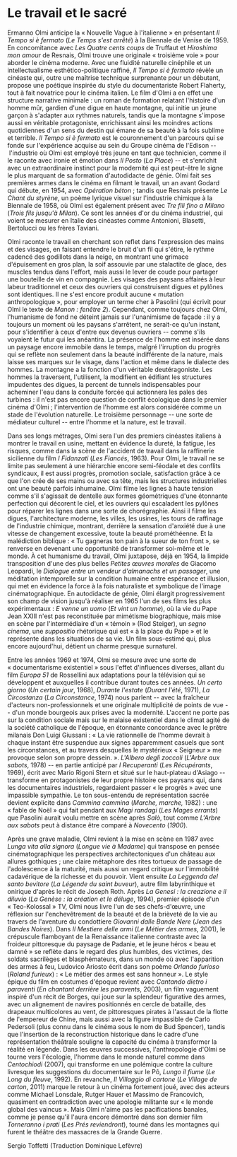 
# Le travail et le sacré

Ermanno Olmi anticipe la «&nbsp;Nouvelle Vague à l'italienne&nbsp;» en présentant *Il Tempo si è fermato* (*Le Temps s'est arrêté*) à la Biennale de Venise de 1959. En concomitance avec *Les Quatre cents coups* de Truffaut et *Hiroshima mon amour* de Resnais, Olmi trouve une originale «&nbsp;troisième voie&nbsp;» pour aborder le cinéma moderne. Avec une fluidité naturelle cinéphile et un intellectualisme esthético-politique raffiné, *Il Tempo si è fermato* révèle un cinéaste qui, outre une maîtrise technique surprenante pour un débutant, propose une poétique inspirée du style du documentariste Robert Flaherty, tout à fait novatrice pour le cinéma italien. Le film d'Olmi a en effet une structure narrative minimale&nbsp;: un roman de formation relatant l'histoire d'un homme mûr, gardien d'une digue en haute montagne, qui initie un jeune garçon à s'adapter aux rythmes naturels, tandis que la montagne s'impose aussi en véritable protagoniste, enrichissant ainsi les moindres actions quotidiennes d'un sens du destin qui émane de sa beauté à la fois sublime et terrible. *Il Tempo si è fermato* est le couronnement d'un parcours qui se fonde sur l'expérience acquise au sein du Groupe cinéma de l'Edison --&nbsp;l'industrie où Olmi est employé très jeune en tant que technicien, comme il le raconte avec ironie et émotion dans *Il Posto* (*La Place*)&nbsp;-- et s'enrichit avec un extraordinaire instinct pour la modernité qui est peut-être le signe le plus marquant de sa formation d'autodidacte de génie. Olmi fait ses premières armes dans le cinéma en filmant le travail, un an avant Godard qui débute, en 1954, avec *Opération béton*&nbsp;; tandis que Resnais présente *Le Chant du styrène*, un poème lyrique visuel sur l'industrie chimique à la Biennale de 1958, où Olmi est également présent avec *Tre fili fino a Milano* (*Trois fils jusqu'à Milan*). Ce sont les années d'or du cinéma industriel, qui voient se mesurer en Italie des cinéastes comme Antonioni, Blasetti, Bertolucci ou les frères Taviani.

Olmi raconte le travail en cherchant son reflet dans l'expression des mains et des visages, en faisant entendre le bruit d'un fil qui s'étire, le rythme cadencé des godillots dans la neige, en montrant une grimace d'épuisement en gros plan, la soif assouvie par une stalactite de glace, des muscles tendus dans l'effort, mais aussi le lever de coude pour partager une bouteille de vin en compagnie. Les visages des paysans affairés à leur labeur traditionnel et ceux des ouvriers qui construisent digues et pylônes sont identiques. Il ne s'est encore produit aucune «&nbsp;mutation anthropologique&nbsp;», pour employer un terme cher à Pasolini (qui écrivit pour Olmi le texte de *Manon&nbsp;: fenêtre 2*). Cependant, comme toujours chez Olmi, l'humanisme de fond ne déteint jamais sur l'unanimisme de façade&nbsp;: il y a toujours un moment où les paysans s'arrêtent, ne serait-ce qu'un instant, pour s'identifier à ceux d'entre eux devenus ouvriers --&nbsp;comme s'ils voyaient le futur qui les anéantira. La présence de l'homme est insérée dans un paysage encore immobile dans le temps, malgré l'irruption du progrès qui se reflète non seulement dans la beauté indifférente de la nature, mais laisse ses marques sur le visage, dans l'action et même dans le dialecte des hommes. La montagne a la fonction d'un véritable deutéragoniste. Les hommes la traversent, l'utilisent, la modifient en édifiant les structures impudentes des digues, la percent de tunnels indispensables pour acheminer l'eau dans la conduite forcée qui actionnera les pales des turbines&nbsp;: il n'est pas encore question de conflit écologique dans le premier cinéma d'Olmi&nbsp;; l'intervention de l'homme est alors considérée comme un stade de l'évolution naturelle. Le troisième personnage --&nbsp;une sorte de médiateur culturel&nbsp;-- entre l'homme et la nature, est le travail.

Dans ses longs métrages, Olmi sera l'un des premiers cinéastes italiens à montrer le travail en usine, mettant en évidence la dureté, la fatigue, les risques, comme dans la scène de l'accident de travail dans la raffinerie sicilienne du film *I Fidanzati* (*Les Fiancés*, 1963). Pour Olmi, le travail ne se limite pas seulement à une hiérarchie encore semi-féodale et des conflits syndicaux, il est aussi progrès, promotion sociale, satisfaction grâce à ce que l'on crée de ses mains ou avec sa tête, mais les structures industrielles ont une beauté parfois inhumaine. Olmi filme les lignes à haute tension comme s'il s'agissait de dentelle aux formes géométriques d'une étonnante perfection qui décorent le ciel, et les ouvriers qui escaladent les pylônes pour réparer les lignes dans une sorte de chorégraphie. Ainsi il filme les digues, l'architecture moderne, les villes, les usines, les tours de raffinage de l'industrie chimique, montrant, derrière la sensation d'anxiété due à une vitesse de changement excessive, toute la beauté prométhéenne. Et la malédiction biblique&nbsp;: «&nbsp;Tu gagneras ton pain à la sueur de ton front&nbsp;», se renverse en devenant une opportunité de transformer soi-même et le monde. À cet humanisme du travail, Olmi juxtapose, déjà en 1954, la limpide transposition d'une des plus belles *Petites œuvres morales* de Giacomo Leopardi, le *Dialogue entre un vendeur d'almanachs et un passager*, une méditation intemporelle sur la condition humaine entre espérance et illusion, qui met en évidence la force à la fois naturaliste et symbolique de l'image cinématographique. En autodidacte de génie, Olmi élargit progressivement son champ de vision jusqu'à réaliser en 1965 l'un de ses films les plus expérimentaux&nbsp;: *E venne un uomo* (*Et vint un homme*), où la vie du Pape Jean XXIII n'est pas reconstituée par mimétisme biographique, mais mise en scène par l'intermédiaire d'un «&nbsp;témoin&nbsp;» (Rod Steiger), un *segno cinema*, une *suppositio* rhétorique qui est «&nbsp;à la place du Pape&nbsp;» et le représente dans les situations de sa vie. Un film sous-estimé qui, plus encore aujourd'hui, détient un charme presque surnaturel.

Entre les années 1969 et 1974, Olmi se mesure avec une sorte de «&nbsp;documentarisme existentiel&nbsp;» sous l'effet d'influences diverses, allant du film *Europa 51* de Rossellini aux adaptations pour la télévision qui se développent et auxquelles il contribue durant toutes ces années. *Un certo giorno* (*Un certain jour*, 1968), *Durante l'estate* (*Durant l'été*, 1971), *La Circostanza* (*La Circonstance*, 1974) nous parlent --&nbsp;avec la fraîcheur d'acteurs non-professionnels et une originale multiplicité de points de vue&nbsp;-- d'un monde bourgeois aux prises avec la modernité. L'accent ne porte pas sur la condition sociale mais sur le malaise existentiel dans le climat agité de la société catholique de l'époque, en étonnante concordance avec le prêtre milanais Don Luigi Giussani&nbsp;: «&nbsp;La vie rationnelle de l'homme devrait à chaque instant être suspendue aux signes apparemment casuels que sont les circonstances, et au travers desquelles le mystérieux «&nbsp;Seigneur&nbsp;» me provoque selon son propre dessein.&nbsp;». *L'Albero degli zoccoli* (*L'Arbre aux sabots*, 1978) --&nbsp;en partie anticipé par *I Recuperanti* (*Les Récupérants*, 1969), écrit avec Mario Rigoni Stern et situé sur le haut-plateau d'Asiago&nbsp;-- transforme en protagonistes de leur propre histoire ces paysans qui, dans les documentaires industriels, regardaient passer «&nbsp;le progrès&nbsp;» avec une impassible sympathie. Le ton sous-entendu de représentation sacrée devient explicite dans *Cammina cammina* (*Marche, marche,* 1982)&nbsp;: une «&nbsp;fable de Noël&nbsp;» qui fait pendant aux *Magi randagi* (*Les Mages errants*) que Pasolini aurait voulu mettre en scène après *Salò*, tout comme *L'Arbre aux sabots* peut à distance être comparé à *Novecento* (*1900*).

Après une grave maladie, Olmi revient à la mise en scène en 1987 avec *Lunga vita alla signora* (*Longue vie à Madame*) qui transpose en pensée cinématographique les perspectives architectoniques d'un château aux allures gothiques&nbsp;; une claire métaphore des rites tortueux de passage de l'adolescence à la maturité, mais aussi un regard critique sur l'immobilité cadavérique de la richesse et du pouvoir. Vient ensuite *La Leggenda del santo bevitore* (*La Légende du saint buveur*), autre film labyrinthique et onirique d'après le récit de Joseph Roth. Après *La Genesi&nbsp;: la creazione e il diluvio* (*La Genèse&nbsp;: la création et le déluge*, 1994), premier épisode d'un «&nbsp;Teo-Kolossal&nbsp;» TV, Olmi nous livre l'un de ses chefs-d'œuvre, une réflexion sur l'enchevêtrement de la beauté et de la brièveté de la vie au travers de l'aventure du condottiere *Giovanni dalle Bande Nere* (*Jean des Bandes Noires*). Dans *Il Mestiere delle armi* (*Le Métier des armes*, 2001), le crépuscule flamboyant de la Renaissance italienne contraste avec la froideur pittoresque du paysage de Padanie, et le jeune héros «&nbsp;beau et damné&nbsp;» se reflète dans le regard des plus humbles, des victimes, des soldats sacrilèges et blasphémateurs, dans un monde où avec l'apparition des armes à feu, Ludovico Ariosto écrit dans son poème *Orlando furioso* (*Roland furieux*)&nbsp;: «&nbsp;Le métier des armes est sans honneur&nbsp;». Le style épique du film en costumes d'époque revient avec *Cantando dietro i paraventi* (*En chantant derrière les paravents*, 2003), un film vaguement inspiré d'un récit de Borges, qui joue sur la splendeur figurative des armes, avec un alignement de navires positionnés en cercle de bataille, des drapeaux multicolores au vent, de pittoresques pirates à l'assaut de la flotte de l'empereur de Chine, mais aussi avec la figure impassible de Carlo Pedersoli (plus connu dans le cinéma sous le nom de Bud Spencer), tandis que l'insertion de la reconstruction historique dans le cadre d'une représentation théâtrale souligne la capacité du cinéma à transformer la réalité en légende. Dans les œuvres successives, l'anthropologie d'Olmi se tourne vers l'écologie, l'homme dans le monde naturel comme dans *Centochiodi* (2007), qui transforme en une polémique contre la culture livresque les suggestions du documentaire sur le Pô, *Lungo il fiume* (*Le Long du fleuve*, 1992). En revanche, *Il Villaggio di cartone* (*Le Village de carton*, 2011) marque le retour à un cinéma fortement joué, avec des acteurs comme Michael Lonsdale, Rutger Hauer et Massimo de Francovich, quasiment en contradiction avec une apologie militante sur «&nbsp;le monde global des vaincus&nbsp;». Mais Olmi n'aime pas les pacifications banales, comme je pense qu'il l'aura encore démontré dans son dernier film *Torneranno i prati* (*Les Prés reviendront*), tourné dans les montagnes qui furent le théâtre des massacres de la Grande Guerre.

Sergio Toffetti
(Traduction Dominique Lefèvre)